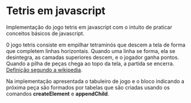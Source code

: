 # Tetris em javascript 

Implementação do jogo tetris em javascript com o intuito de praticar conceitos básicos de javascript.

0 jogo tetris consiste em empilhar tetraminós que descem a tela de forma que completem linhas horizontais. Quando uma linha se forma, ela se desintegra, as camadas superiores descem, e o jogador ganha pontos. Quando a pilha de peças chega ao topo da tela, a partida se encerra. [Definição segundo a wikipedia](https://pt.wikipedia.org/wiki/Tetris).

Na implementação apresentada o tabuleiro de jogo e o bloco indicando a próxima peça são formados por tabelas que são criadas usando os comandos 
**createElement** e **appendChild**.
